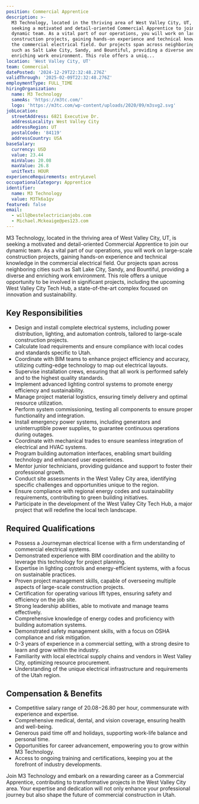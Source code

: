 ```yaml
---
position: Commercial Apprentice
description: >-
  M3 Technology, located in the thriving area of West Valley City, UT, is
  seeking a motivated and detail-oriented Commercial Apprentice to join our
  dynamic team. As a vital part of our operations, you will work on large-scale
  construction projects, gaining hands-on experience and technical knowledge in
  the commercial electrical field. Our projects span across neighboring cities
  such as Salt Lake City, Sandy, and Bountiful, providing a diverse and
  enriching work environment. This role offers a uniq...
location: 'West Valley City, UT'
team: Commercial
datePosted: '2024-12-29T22:32:48.276Z'
validThrough: '2025-02-09T22:32:48.276Z'
employmentType: FULL_TIME
hiringOrganization:
  name: M3 Technology
  sameAs: 'https://m3tc.com/'
  logo: 'https://m3tc.com/wp-content/uploads/2020/09/m3svg2.svg'
jobLocation:
  streetAddress: 6821 Executive Dr.
  addressLocality: West Valley City
  addressRegion: UT
  postalCode: '84119'
  addressCountry: USA
baseSalary:
  currency: USD
  value: 23.44
  minValue: 20.08
  maxValue: 26.8
  unitText: HOUR
experienceRequirements: entryLevel
occupationalCategory: Apprentice
identifier:
  name: M3 Technology
  value: M3Tk6a1gv
featured: false
email:
  - will@bestelectricianjobs.com
  - Michael.Mckeaige@pes123.com
---
```




M3 Technology, located in the thriving area of West Valley City, UT, is seeking a motivated and detail-oriented Commercial Apprentice to join our dynamic team. As a vital part of our operations, you will work on large-scale construction projects, gaining hands-on experience and technical knowledge in the commercial electrical field. Our projects span across neighboring cities such as Salt Lake City, Sandy, and Bountiful, providing a diverse and enriching work environment. This role offers a unique opportunity to be involved in significant projects, including the upcoming West Valley City Tech Hub, a state-of-the-art complex focused on innovation and sustainability.

## Key Responsibilities
- Design and install complete electrical systems, including power distribution, lighting, and automation controls, tailored to large-scale construction projects.
- Calculate load requirements and ensure compliance with local codes and standards specific to Utah.
- Coordinate with BIM teams to enhance project efficiency and accuracy, utilizing cutting-edge technology to map out electrical layouts.
- Supervise installation crews, ensuring that all work is performed safely and to the highest quality standards.
- Implement advanced lighting control systems to promote energy efficiency and sustainability.
- Manage project material logistics, ensuring timely delivery and optimal resource utilization.
- Perform system commissioning, testing all components to ensure proper functionality and integration.
- Install emergency power systems, including generators and uninterruptible power supplies, to guarantee continuous operations during outages.
- Coordinate with mechanical trades to ensure seamless integration of electrical and HVAC systems.
- Program building automation interfaces, enabling smart building technology and enhanced user experiences.
- Mentor junior technicians, providing guidance and support to foster their professional growth.
- Conduct site assessments in the West Valley City area, identifying specific challenges and opportunities unique to the region.
- Ensure compliance with regional energy codes and sustainability requirements, contributing to green building initiatives.
- Participate in the development of the West Valley City Tech Hub, a major project that will redefine the local tech landscape.

## Required Qualifications
- Possess a Journeyman electrical license with a firm understanding of commercial electrical systems.
- Demonstrated experience with BIM coordination and the ability to leverage this technology for project planning.
- Expertise in lighting controls and energy-efficient systems, with a focus on sustainable practices.
- Proven project management skills, capable of overseeing multiple aspects of large-scale construction projects.
- Certification for operating various lift types, ensuring safety and efficiency on the job site.
- Strong leadership abilities, able to motivate and manage teams effectively.
- Comprehensive knowledge of energy codes and proficiency with building automation systems.
- Demonstrated safety management skills, with a focus on OSHA compliance and risk mitigation.
- 0-3 years of experience in a commercial setting, with a strong desire to learn and grow within the industry.
- Familiarity with local electrical supply chains and vendors in West Valley City, optimizing resource procurement.
- Understanding of the unique electrical infrastructure and requirements of the Utah region.

## Compensation & Benefits
- Competitive salary range of $20.08-$26.80 per hour, commensurate with experience and expertise.
- Comprehensive medical, dental, and vision coverage, ensuring health and well-being.
- Generous paid time off and holidays, supporting work-life balance and personal time.
- Opportunities for career advancement, empowering you to grow within M3 Technology.
- Access to ongoing training and certifications, keeping you at the forefront of industry developments.

Join M3 Technology and embark on a rewarding career as a Commercial Apprentice, contributing to transformative projects in the West Valley City area. Your expertise and dedication will not only enhance your professional journey but also shape the future of commercial construction in Utah.